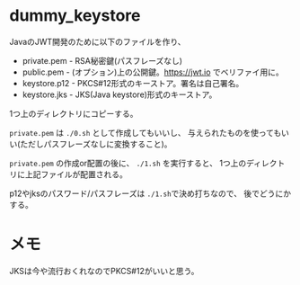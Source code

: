 # dummy_keystore

JavaのJWT開発のために以下のファイルを作り、

- private.pem - RSA秘密鍵(パスフレーズなし)
- public.pem - (オプション)上の公開鍵。https://jwt.io でベリファイ用に。
- keystore.p12 - PKCS#12形式のキーストア。署名は自己署名。
- keystore.jks - JKS(Java keystore)形式のキーストア。

1つ上のディレクトリにコピーする。


`private.pem` は `./0.sh` として作成してもいいし、
与えられたものを使ってもいい(ただしパスフレーズなしに変換すること)。

`private.pem` の作成or配置の後に、 `./1.sh` を実行すると、
1つ上のディレクトリに上記ファイルが配置される。

p12やjksのパスワード/パスフレーズは `./1.sh`で決め打ちなので、
後でどうにかする。


# メモ

JKSは今や流行おくれなのでPKCS#12がいいと思う。
